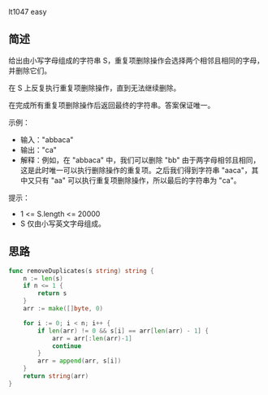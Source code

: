 lt1047 easy

## 简述
给出由小写字母组成的字符串 S，重复项删除操作会选择两个相邻且相同的字母，并删除它们。

在 S 上反复执行重复项删除操作，直到无法继续删除。

在完成所有重复项删除操作后返回最终的字符串。答案保证唯一。

示例：

- 输入："abbaca"
- 输出："ca"
- 解释：例如，在 "abbaca" 中，我们可以删除 "bb" 由于两字母相邻且相同，这是此时唯一可以执行删除操作的重复项。之后我们得到字符串 "aaca"，其中又只有 "aa" 可以执行重复项删除操作，所以最后的字符串为 "ca"。

提示：

- 1 <= S.length <= 20000
- S 仅由小写英文字母组成。

## 思路
```go
func removeDuplicates(s string) string {
	n := len(s)
	if n <= 1 {
		return s
	}
	arr := make([]byte, 0)

	for i := 0; i < n; i++ {
		if len(arr) != 0 && s[i] == arr[len(arr) - 1] {
			arr = arr[:len(arr)-1]
			continue
		}
		arr = append(arr, s[i])
	}
	return string(arr)
}
```
